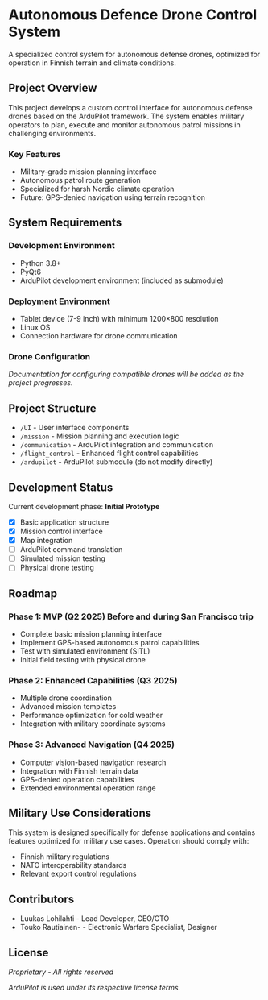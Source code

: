 # Autonomous Defence Drone Control System

A specialized control system for autonomous defense drones, optimized for operation in Finnish terrain and climate conditions.

## Project Overview

This project develops a custom control interface for autonomous defense drones based on the ArduPilot framework. The system enables military operators to plan, execute and monitor autonomous patrol missions in challenging environments.

### Key Features

- Military-grade mission planning interface
- Autonomous patrol route generation
- Specialized for harsh Nordic climate operation
- Future: GPS-denied navigation using terrain recognition

## System Requirements

### Development Environment

- Python 3.8+
- PyQt6
- ArduPilot development environment (included as submodule)

### Deployment Environment

- Tablet device (7-9 inch) with minimum 1200×800 resolution
- Linux OS
- Connection hardware for drone communication

### Drone Configuration

_Documentation for configuring compatible drones will be added as the project progresses._

## Project Structure

- `/UI` - User interface components
- `/mission` - Mission planning and execution logic
- `/communication` - ArduPilot integration and communication
- `/flight_control` - Enhanced flight control capabilities
- `/ardupilot` - ArduPilot submodule (do not modify directly)

## Development Status

Current development phase: **Initial Prototype**

- [x] Basic application structure
- [x] Mission control interface
- [x] Map integration
- [ ] ArduPilot command translation
- [ ] Simulated mission testing
- [ ] Physical drone testing

## Roadmap

### Phase 1: MVP (Q2 2025) Before and during San Francisco trip

- Complete basic mission planning interface
- Implement GPS-based autonomous patrol capabilities
- Test with simulated environment (SITL)
- Initial field testing with physical drone

### Phase 2: Enhanced Capabilities (Q3 2025)

- Multiple drone coordination
- Advanced mission templates
- Performance optimization for cold weather
- Integration with military coordinate systems

### Phase 3: Advanced Navigation (Q4 2025)

- Computer vision-based navigation research
- Integration with Finnish terrain data
- GPS-denied operation capabilities
- Extended environmental operation range

## Military Use Considerations

This system is designed specifically for defense applications and contains features optimized for military use cases. Operation should comply with:

- Finnish military regulations
- NATO interoperability standards
- Relevant export control regulations

## Contributors

- Luukas Lohilahti - Lead Developer, CEO/CTO
- Touko Rautiainen- - Electronic Warfare Specialist, Designer

## License

_Proprietary - All rights reserved_

_ArduPilot is used under its respective license terms._
